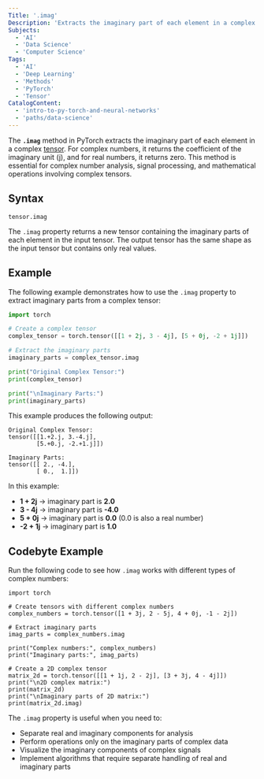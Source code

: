 ```yaml
---
Title: '.imag'
Description: 'Extracts the imaginary part of each element in a complex tensor.'
Subjects:
  - 'AI'
  - 'Data Science'
  - 'Computer Science'
Tags:
  - 'AI'
  - 'Deep Learning'
  - 'Methods'
  - 'PyTorch'
  - 'Tensor'
CatalogContent:
  - 'intro-to-py-torch-and-neural-networks'
  - 'paths/data-science'
---
```


The **`.imag`** method in PyTorch extracts the imaginary part of each element in a complex [tensor](https://www.codecademy.com/resources/docs/pytorch/tensors). For complex numbers, it returns the coefficient of the imaginary unit (j), and for real numbers, it returns zero. This method is essential for complex number analysis, signal processing, and mathematical operations involving complex tensors.

## Syntax

```pseudo
tensor.imag
```

The `.imag` property returns a new tensor containing the imaginary parts of each element in the input tensor. The output tensor has the same shape as the input tensor but contains only real values.

## Example

The following example demonstrates how to use the `.imag` property to extract imaginary parts from a complex tensor:

```py
import torch

# Create a complex tensor
complex_tensor = torch.tensor([[1 + 2j, 3 - 4j], [5 + 0j, -2 + 1j]])

# Extract the imaginary parts
imaginary_parts = complex_tensor.imag

print("Original Complex Tensor:")
print(complex_tensor)

print("\nImaginary Parts:")
print(imaginary_parts)
```

This example produces the following output:

```shell
Original Complex Tensor:
tensor([[1.+2.j, 3.-4.j],
        [5.+0.j, -2.+1.j]])

Imaginary Parts:
tensor([[ 2., -4.],
        [ 0.,  1.]])
```

In this example:

- **1 + 2j** → imaginary part is **2.0**
- **3 - 4j** → imaginary part is **-4.0**
- **5 + 0j** → imaginary part is **0.0** (0.0 is also a real number)
- **-2 + 1j** → imaginary part is **1.0**

## Codebyte Example

Run the following code to see how `.imag` works with different types of complex numbers:

```codebyte/python
import torch

# Create tensors with different complex numbers
complex_numbers = torch.tensor([1 + 3j, 2 - 5j, 4 + 0j, -1 - 2j])

# Extract imaginary parts
imag_parts = complex_numbers.imag

print("Complex numbers:", complex_numbers)
print("Imaginary parts:", imag_parts)

# Create a 2D complex tensor
matrix_2d = torch.tensor([[1 + 1j, 2 - 2j], [3 + 3j, 4 - 4j]])
print("\n2D complex matrix:")
print(matrix_2d)
print("\nImaginary parts of 2D matrix:")
print(matrix_2d.imag)
```

The `.imag` property is useful when you need to:

- Separate real and imaginary components for analysis
- Perform operations only on the imaginary parts of complex data
- Visualize the imaginary components of complex signals
- Implement algorithms that require separate handling of real and imaginary parts
